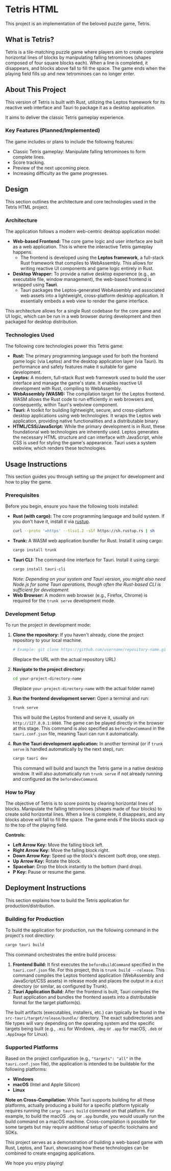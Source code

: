# Tetris HTML

This project is an implementation of the beloved puzzle game, Tetris.

## What is Tetris?

Tetris is a tile-matching puzzle game where players aim to create complete horizontal lines of blocks by manipulating falling tetrominoes (shapes composed of four square blocks each). When a line is completed, it disappears, and blocks above fall to fill the space. The game ends when the playing field fills up and new tetrominoes can no longer enter.

## About This Project

This version of Tetris is built with Rust, utilizing the Leptos framework for its reactive web interface and Tauri to package it as a desktop application.

It aims to deliver the classic Tetris gameplay experience.

### Key Features (Planned/Implemented)

The game includes or plans to include the following features:

*   Classic Tetris gameplay: Manipulate falling tetrominoes to form complete lines.
*   Score tracking.
*   Preview of the next upcoming piece.
*   Increasing difficulty as the game progresses.

## Design

This section outlines the architecture and core technologies used in the Tetris HTML project.

### Architecture

The application follows a modern web-centric desktop application model:

*   **Web-based Frontend:** The core game logic and user interface are built as a web application. This is where the interactive Tetris gameplay happens.
    *   The frontend is developed using the **Leptos framework**, a full-stack Rust framework that compiles to WebAssembly. This allows for writing reactive UI components and game logic entirely in Rust.
*   **Desktop Wrapper:** To provide a native desktop experience (e.g., an executable file, window management), the web-based frontend is wrapped using **Tauri**.
    *   Tauri packages the Leptos-generated WebAssembly and associated web assets into a lightweight, cross-platform desktop application. It essentially embeds a web view to render the game interface.

This architecture allows for a single Rust codebase for the core game and UI logic, which can be run in a web browser during development and then packaged for desktop distribution.

### Technologies Used

The following core technologies power this Tetris game:

*   **Rust:** The primary programming language used for both the frontend game logic (via Leptos) and the desktop application layer (via Tauri). Its performance and safety features make it suitable for game development.
*   **Leptos:** A modern, full-stack Rust web framework used to build the user interface and manage the game's state. It enables reactive UI development with Rust, compiling to WebAssembly.
*   **WebAssembly (WASM):** The compilation target for the Leptos frontend. WASM allows the Rust code to run efficiently in web browsers and, consequently, within Tauri's webview component.
*   **Tauri:** A toolkit for building lightweight, secure, and cross-platform desktop applications using web technologies. It wraps the Leptos web application, providing native functionalities and a distributable binary.
*   **HTML/CSS/JavaScript:** While the primary development is in Rust, these foundational web technologies are inherently used. Leptos generates the necessary HTML structure and can interface with JavaScript, while CSS is used for styling the game's appearance. Tauri uses a system webview, which renders these technologies.

## Usage Instructions

This section guides you through setting up the project for development and how to play the game.

### Prerequisites

Before you begin, ensure you have the following tools installed:

*   **Rust (with cargo):** The core programming language and build system. If you don't have it, install it via [rustup](https://rustup.rs/).
    ```bash
    curl --proto '=https' --tlsv1.2 -sSf https://sh.rustup.rs | sh
    ```
*   **Trunk:** A WASM web application bundler for Rust. Install it using cargo:
    ```bash
    cargo install trunk
    ```
*   **Tauri CLI:** The command-line interface for Tauri. Install it using cargo:
    ```bash
    cargo install tauri-cli
    ```
    *Note: Depending on your system and Tauri version, you might also need Node.js for some Tauri operations, though often the Rust-based CLI is sufficient for development.*
*   **Web Browser:** A modern web browser (e.g., Firefox, Chrome) is required for the `trunk serve` development mode.

### Development Setup

To run the project in development mode:

1.  **Clone the repository:**
    If you haven't already, clone the project repository to your local machine.
    ```bash
    # Example: git clone https://github.com/username/repository-name.git
    ```
    (Replace the URL with the actual repository URL)
2.  **Navigate to the project directory:**
    ```bash
    cd your-project-directory-name 
    ```
    (Replace `your-project-directory-name` with the actual folder name)
3.  **Run the frontend development server:**
    Open a terminal and run:
    ```bash
    trunk serve
    ```
    This will build the Leptos frontend and serve it, usually on `http://127.0.0.1:8080`. The game can be played directly in the browser at this stage. This command is also specified as `beforeDevCommand` in the `tauri.conf.json` file, meaning Tauri can run it automatically.

4.  **Run the Tauri development application:**
    In another terminal (or if `trunk serve` is handled automatically by the next step), run:
    ```bash
    cargo tauri dev
    ```
    This command will build and launch the Tetris game in a native desktop window. It will also automatically run `trunk serve` if not already running and configured as the `beforeDevCommand`.

### How to Play

The objective of Tetris is to score points by clearing horizontal lines of blocks. Manipulate the falling tetrominoes (shapes made of four blocks) to create solid horizontal lines. When a line is complete, it disappears, and any blocks above will fall to fill the space. The game ends if the blocks stack up to the top of the playing field.

**Controls:**

*   **Left Arrow Key:** Move the falling block left.
*   **Right Arrow Key:** Move the falling block right.
*   **Down Arrow Key:** Speed up the block's descent (soft drop, one step).
*   **Up Arrow Key:** Rotate the block.
*   **Spacebar:** Drop the block instantly to the bottom (hard drop).
*   **P Key:** Pause or resume the game.

## Deployment Instructions

This section explains how to build the Tetris application for production/distribution.

### Building for Production

To build the application for production, run the following command in the project's root directory:

```bash
cargo tauri build
```

This command orchestrates the entire build process:

1.  **Frontend Build:** It first executes the `beforeBuildCommand` specified in the `tauri.conf.json` file. For this project, this is `trunk build --release`. This command compiles the Leptos frontend application (WebAssembly and JavaScript/CSS assets) in release mode and places the output in a `dist` directory (or similar, as configured by Trunk).
2.  **Tauri Application Build:** After the frontend is built, Tauri compiles the Rust application and bundles the frontend assets into a distributable format for the target platform(s).

The built artifacts (executables, installers, etc.) can typically be found in the `src-tauri/target/release/bundle/` directory. The exact subdirectories and file types will vary depending on the operating system and the specific targets being built (e.g., `.msi` for Windows, `.dmg` or `.app` for macOS, `.deb` or `.AppImage` for Linux).

### Supported Platforms

Based on the project configuration (e.g., `"targets": "all"` in the `tauri.conf.json` file), the application is intended to be buildable for the following platforms:

*   **Windows**
*   **macOS** (Intel and Apple Silicon)
*   **Linux**

**Note on Cross-Compilation:** While Tauri supports building for all these platforms, actually producing a build for a specific platform typically requires running the `cargo tauri build` command on that platform. For example, to build the macOS `.dmg` or `.app` bundle, you would usually run the build command on a macOS machine. Cross-compilation is possible for some targets but may require additional setup of specific toolchains and SDKs.

This project serves as a demonstration of building a web-based game with Rust, Leptos, and Tauri, showcasing how these technologies can be combined to create engaging applications.

We hope you enjoy playing!
